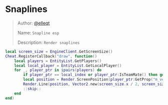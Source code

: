 # Snaplines

> Author: [@elleqt](https://github.com/elleqt)
>
> Name: `Snapline esp`
>
> Description: `Render snaplines`

```lua
local screen_size = EngineClient.GetScreenSize()
Cheat.RegisterCallback("draw", function()
    local players = EntityList.GetPlayers()
    local local_player = EntityList.GetLocalPlayer()
    for _, player_ptr in ipairs(players) do
        if player_ptr == local_index or player_ptr:IsTeamMate() then goto skip end
        local position = Render.ScreenPosition(player_ptr:GetProp("m_vecOrigin"))
        Render.Line(position, Vector2.new(screen_size.x / 2, screen_size.y), Color.new(1, 1, 1, 1))
        ::skip::
    end
end)
```
